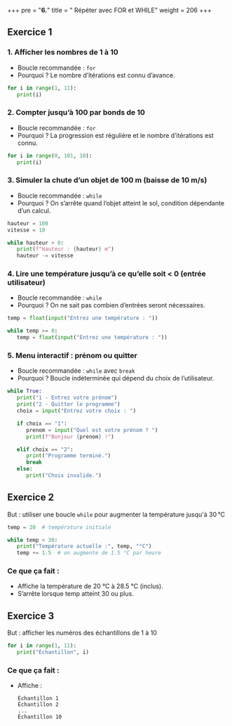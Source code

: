 +++
pre = "<b>6.</b>"
title = " Répéter avec FOR et WHILE"
weight = 206
+++





## Exercice 1

### 1. Afficher les nombres de 1 à 10

* Boucle recommandée : `for`
* Pourquoi ? Le nombre d’itérations est connu d’avance.

```python
for i in range(1, 11):
   print(i)
```

### 2. Compter jusqu’à 100 par bonds de 10

* Boucle recommandée : `for`
* Pourquoi ? La progression est régulière et le nombre d’itérations est connu.

```python
for i in range(0, 101, 10):
   print(i)
```

### 3. Simuler la chute d’un objet de 100 m (baisse de 10 m/s)

* Boucle recommandée : `while`
* Pourquoi ? On s’arrête quand l’objet atteint le sol, condition dépendante d’un calcul.

```python
hauteur = 100
vitesse = 10

while hauteur > 0:
   print(f"Hauteur : {hauteur} m")
   hauteur -= vitesse
```

### 4. Lire une température jusqu’à ce qu’elle soit < 0 (entrée utilisateur)

* Boucle recommandée : `while`
* Pourquoi ? On ne sait pas combien d’entrées seront nécessaires.

```python
temp = float(input("Entrez une température : "))

while temp >= 0:
   temp = float(input("Entrez une température : "))
```

### 5. Menu interactif : prénom ou quitter

* Boucle recommandée : `while` avec `break`
* Pourquoi ? Boucle indéterminée qui dépend du choix de l’utilisateur.

```python
while True:
   print("1 - Entrez votre prénom")
   print("2 - Quitter le programme")
   choix = input("Entrez votre choix : ")

   if choix == "1":
      prenom = input("Quel est votre prénom ? ")
      print(f"Bonjour {prenom} !")

   elif choix == "2":
      print("Programme terminé.")
      break
   else:
      print("Choix invalide.")
```


## Exercice 2

But : utiliser une boucle `while` pour augmenter la température jusqu'à 30 °C

```python
temp = 20  # température initiale

while temp < 30:
   print("Température actuelle :", temp, "°C")
   temp += 1.5  # on augmente de 1.5 °C par heure
```

### Ce que ça fait :

* Affiche la température de 20 °C à 28.5 °C (inclus).
* S’arrête lorsque temp atteint 30 ou plus.


## Exercice 3

But : afficher les numéros des échantillons de 1 à 10

```python
for i in range(1, 11):
   print("Échantillon", i)
```

### Ce que ça fait :

* Affiche :

   ```
   Échantillon 1
   Échantillon 2
   ...
   Échantillon 10
   ```





